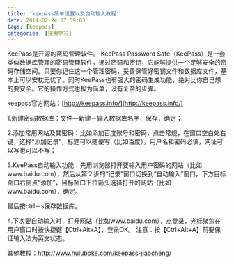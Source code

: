```yaml
---
title: 'keepass简单设置以及自动输入教程'
date: 2014-02-24 07:59:03
tags: [keepass]
categories: [探索学习]
---
```

KeePass是开源的密码管理软件。
KeePass Password Safe（KeePass）是一套类似数据库管理的密码管理软件，通过密码和密钥，它能够提供一个足够安全的密码存储空间。只要你记住这一个管理密码，妥善保管好密钥文件和数据库文件，基本上可以安枕无忧了。同时KeePass也有强大的密码生成功能，绝对比你自己想的要安全。它的操作方式也极为简单，没有复杂的步骤。

keepass官方网站：[http://keepass.info/](http://keepass.info/)

1.新建密码数据库：文件—新建－输入数据库名字，保存，确定；

2.添加常用网站及其密码：比如添加百度账号和密码，点击常规，在窗口空白处右键，选择“添加记录”，标题可以随便写（比如百度），用户名和密码必填，网址可以写也可以不写；

3.KeePass自动输入功能：先用浏览器打开要输入用户密码的网站（比如www.baidu.com），然后从第２步的“记录”窗口切换到“自动输入”窗口，下方目标窗口右侧点“添加”，目标窗口下拉箭头选择打开的网站（比如www.baidu.com），确定。

最后按ctrl＋s保存数据库。

4.下次要自动输入时，打开网站（比如www.baidu.com），点登录，光标聚焦在用户窗口时按快捷键【Ctrl+Alt+A】，登录OK。
注意：按【Ctrl+Alt+A】前要保证输入法为英文状态。

其他教程：http://www.huluboke.com/keepass-jiaocheng/
